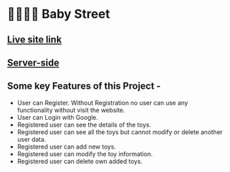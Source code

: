 # **👨‍👩‍👧‍👦 Baby Street**

## **[Live site link](https://baby-street-client.web.app/)**

## **[Server-side](https://github.com/ifoysalahmmed/baby-street-server)**

## **Some key Features of this Project -**

- User can Register. Without Registration no user can use any functionality without visit the website.
- User can Login with Google.
- Registered user can see the details of the toys.
- Registered user can see all the toys but cannot modify or delete another user data.
- Registered user can add new toys.
- Registered user can modify the toy information.
- Registered user can delete own added toys.
